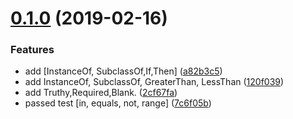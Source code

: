 # [0.1.0](https://github.com/Seasonley/validator.js/compare/2cf67fa...v0.1.0) (2019-02-16)


### Features

* add [InstanceOf, SubclassOf,If,Then] ([a82b3c5](https://github.com/Seasonley/validator.js/commit/a82b3c5))
* add InstanceOf, SubclassOf, GreaterThan, LessThan ([120f039](https://github.com/Seasonley/validator.js/commit/120f039))
* add Truthy,Required,Blank. ([2cf67fa](https://github.com/Seasonley/validator.js/commit/2cf67fa))
* passed test [in, equals, not, range] ([7c6f05b](https://github.com/Seasonley/validator.js/commit/7c6f05b))



